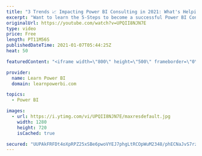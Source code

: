 ```yaml
---
title: "3 Trends 📈 Impacting Power BI Consulting in 2021: What's Helping 👍 & What Can Go Wrong 👎?"
excerpt: "Want to learn the 5-Steps to become a successful Power BI Consultant? 👉 Sign Up for our Free Webinar on Thu Jan 21: https://web.learnpowerbi.com/consultant/  In the new year of 2021, are you thinking about creating a side-income or full-time income as a \"Power BI Consultant\"? Then you must learn the"
originalUrl: https://youtube.com/watch?v=UPQII8NJN7E
type: video
price: Free
length: PT11M56S
publishedDateTime: 2021-01-07T05:44:25Z
heat: 50

featuredContent: "<iframe width=\"800\" height=\"500\" frameborder=\"0\" src=\"https://www.youtube.com/embed/UPQII8NJN7E\" allow=\"accelerometer; autoplay; encrypted-media; gyroscope; picture-in-picture\" allowfullscreen></iframe>"

provider:
  name: Learn Power BI
  domain: learnpowerbi.com

topics:
  - Power BI

images:
  - url: https://i.ytimg.com/vi/UPQII8NJN7E/maxresdefault.jpg
    width: 1280
    height: 720
    isCached: true

secured: "UUPAkFRFDt4oXpRPZ25xSBe6pwoVYEJ7phgLtRCOpWuM2348/phECNaJvS7rzmkpgIILIYDi6tQ4Ul4tB+5Z+6xAKtBJR3E2kC9A0mEsnzED2y1ph+tAn+4DxM0o6GefIfOcE+mn1Owp0kIAEanPxsIl09R6wJHwxNTz9wQLN4Hkn/cY+KNSKgjvNZ2H6DYtk/uzelLiSrmkzBfpyYhJ07XUiD/NyQE/UstG+t8GWZHlOPWd2PmE+Yb9S1ua49vNuiM3cWq9sjXGwHFwcTa/vJIzvozVk3FsWcWkeAFRKh1uQuiOOFAoC+mkromBhzXS1NvL4BSF7Kxn8UHRqtSUPGqcRuMajPdNWOXcsAdBNhNeFHH9iRncnsMVa3U92pbNJtc1FVXmGGpGypLT91jTvCIa2Z6aU9jVmBsSWIRAvrM=;oRjCT99lHunS79yyA9itzQ=="
---
```


